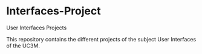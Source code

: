 # Interfaces-Project
User Interfaces Projects

This repository contains the different projects of the subject User Interfaces of the UC3M.
